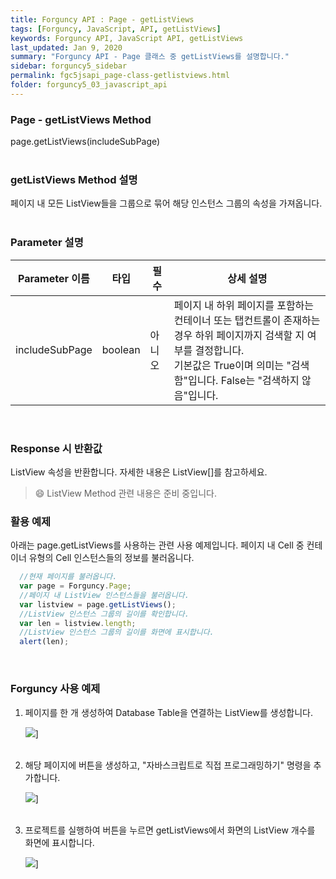 ```yaml
---
title: Forguncy API : Page - getListViews
tags: [Forguncy, JavaScript, API, getListViews]
keywords: Forguncy API, JavaScript API, getListViews
last_updated: Jan 9, 2020
summary: "Forguncy API - Page 클래스 중 getListViews를 설명합니다."
sidebar: forguncy5_sidebar
permalink: fgc5jsapi_page-class-getlistviews.html
folder: forguncy5_03_javascript_api
---
```


### Page - getListViews Method
page.getListViews(includeSubPage)
<br /><br />

### getListViews Method 설명
페이지 내 모든 ListView들을 그룹으로 묶어 해당 인스턴스 그룹의 속성을 가져옵니다.
<br /><br />

### Parameter 설명

| Parameter 이름 | 타입 | 필수 | 상세 설명 |
| --- | --- | --- | --- |
| includeSubPage | boolean | 아니오 | 페이지 내 하위 페이지를 포함하는 컨테이너 또는 탭컨트롤이 존재하는 경우 하위 페이지까지 검색할 지 여부를 결정합니다. <br />기본값은 True이며 의미는 "검색함"입니다. False는 "검색하지 않음"입니다. |

<br />

### Response 시 반환값
ListView 속성을 반환합니다. 자세한 내용은 ListView[]를 참고하세요.

> 😄 ListView Method 관련 내용은 준비 중입니다.

<!-- <br /><br /> 위 memo를 삭제할 때 comment 제거 -->

### 활용 예제
아래는 page.getListViews를 사용하는 관련 사용 예제입니다. 페이지 내 Cell 중 컨테이너 유형의 Cell 인스턴스들의 정보를 불러옵니다.
<br />

~~~javascript
  //현재 페이지를 불러옵니다.
  var page = Forguncy.Page;
  //페이지 내 ListView 인스턴스들을 불러옵니다.
  var listview = page.getListViews();
  //ListView 인스턴스 그룹의 길이를 확인합니다.
  var len = listview.length;
  //ListView 인스턴스 그룹의 길이를 화면에 표시합니다.
  alert(len);
~~~

<br />

### Forguncy 사용 예제

1. 페이지를 한 개 생성하여 Database Table을 연결하는 ListView를 생성합니다.

    ![]({{site.url}}/images/forguncy5/ex-ss_page-getlistviews01.png)]
    <br /><br />

2. 해당 페이지에 버튼을 생성하고, "자바스크립트로 직접 프로그래밍하기" 명령을 추가합니다.

    ![]({{site.url}}/images/forguncy5/ex-ss_page-getlistviews02.png)]
    <br /><br />

3. 프로젝트를 실행하여 버튼을 누르면 getListViews에서 화면의 ListView 개수를 화면에 표시합니다.

    ![]({{site.url}}/images/forguncy5/ex-ss_page-getlistviews03.png)]

<br /><br />